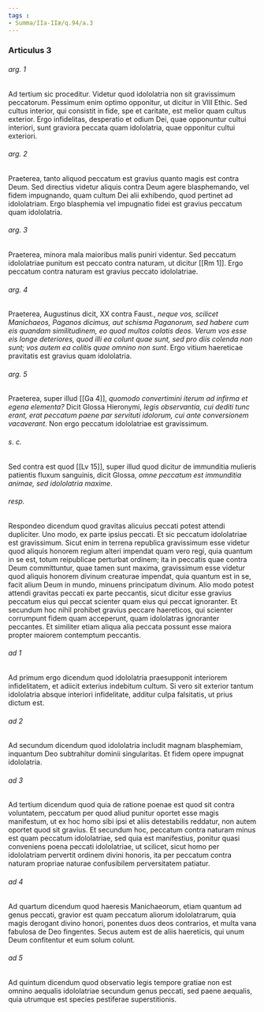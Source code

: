 ```yaml
---
tags : 
- Summa/IIa-IIæ/q.94/a.3
---
```


### Articulus 3

###### arg. 1
Ad tertium sic proceditur. Videtur quod idololatria non sit gravissimum peccatorum. Pessimum enim optimo opponitur, ut dicitur in VIII Ethic. Sed cultus interior, qui consistit in fide, spe et caritate, est melior quam cultus exterior. Ergo infidelitas, desperatio et odium Dei, quae opponuntur cultui interiori, sunt graviora peccata quam idololatria, quae opponitur cultui exteriori.

###### arg. 2
Praeterea, tanto aliquod peccatum est gravius quanto magis est contra Deum. Sed directius videtur aliquis contra Deum agere blasphemando, vel fidem impugnando, quam cultum Dei alii exhibendo, quod pertinet ad idololatriam. Ergo blasphemia vel impugnatio fidei est gravius peccatum quam idololatria.

###### arg. 3
Praeterea, minora mala maioribus malis puniri videntur. Sed peccatum idololatriae punitum est peccato contra naturam, ut dicitur [[Rm 1]]. Ergo peccatum contra naturam est gravius peccato idololatriae.

###### arg. 4
Praeterea, Augustinus dicit, XX contra Faust., *neque vos, scilicet Manichaeos, Paganos dicimus, aut schisma Paganorum, sed habere cum eis quandam similitudinem, eo quod multos colatis deos. Verum vos esse eis longe deteriores, quod illi ea colunt quae sunt, sed pro diis colenda non sunt; vos autem ea colitis quae omnino non sunt*. Ergo vitium haereticae pravitatis est gravius quam idololatria.

###### arg. 5
Praeterea, super illud [[Ga 4]], *quomodo convertimini iterum ad infirma et egena elementa?* Dicit Glossa Hieronymi, *legis observantia, cui dediti tunc erant, erat peccatum paene par servituti idolorum, cui ante conversionem vacaverant*. Non ergo peccatum idololatriae est gravissimum.

###### s. c.
Sed contra est quod [[Lv 15]], super illud quod dicitur de immunditia mulieris patientis fluxum sanguinis, dicit Glossa, *omne peccatum est immunditia animae, sed idololatria maxime*.

###### resp.
Respondeo dicendum quod gravitas alicuius peccati potest attendi dupliciter. Uno modo, ex parte ipsius peccati. Et sic peccatum idololatriae est gravissimum. Sicut enim in terrena republica gravissimum esse videtur quod aliquis honorem regium alteri impendat quam vero regi, quia quantum in se est, totum reipublicae perturbat ordinem; ita in peccatis quae contra Deum committuntur, quae tamen sunt maxima, gravissimum esse videtur quod aliquis honorem divinum creaturae impendat, quia quantum est in se, facit alium Deum in mundo, minuens principatum divinum. Alio modo potest attendi gravitas peccati ex parte peccantis, sicut dicitur esse gravius peccatum eius qui peccat scienter quam eius qui peccat ignoranter. Et secundum hoc nihil prohibet gravius peccare haereticos, qui scienter corrumpunt fidem quam acceperunt, quam idololatras ignoranter peccantes. Et similiter etiam aliqua alia peccata possunt esse maiora propter maiorem contemptum peccantis.

###### ad 1
Ad primum ergo dicendum quod idololatria praesupponit interiorem infidelitatem, et adiicit exterius indebitum cultum. Si vero sit exterior tantum idololatria absque interiori infidelitate, additur culpa falsitatis, ut prius dictum est.

###### ad 2
Ad secundum dicendum quod idololatria includit magnam blasphemiam, inquantum Deo subtrahitur dominii singularitas. Et fidem opere impugnat idololatria.

###### ad 3
Ad tertium dicendum quod quia de ratione poenae est quod sit contra voluntatem, peccatum per quod aliud punitur oportet esse magis manifestum, ut ex hoc homo sibi ipsi et aliis detestabilis reddatur, non autem oportet quod sit gravius. Et secundum hoc, peccatum contra naturam minus est quam peccatum idololatriae, sed quia est manifestius, ponitur quasi conveniens poena peccati idololatriae, ut scilicet, sicut homo per idololatriam pervertit ordinem divini honoris, ita per peccatum contra naturam propriae naturae confusibilem perversitatem patiatur.

###### ad 4
Ad quartum dicendum quod haeresis Manichaeorum, etiam quantum ad genus peccati, gravior est quam peccatum aliorum idololatrarum, quia magis derogant divino honori, ponentes duos deos contrarios, et multa vana fabulosa de Deo fingentes. Secus autem est de aliis haereticis, qui unum Deum confitentur et eum solum colunt.

###### ad 5
Ad quintum dicendum quod observatio legis tempore gratiae non est omnino aequalis idololatriae secundum genus peccati, sed paene aequalis, quia utrumque est species pestiferae superstitionis.

